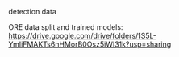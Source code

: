 detection data



ORE data split and trained models: https://drive.google.com/drive/folders/1S5L-YmIiFMAKTs6nHMorB0Osz5iWI31k?usp=sharing

